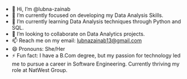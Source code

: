 - 👋 Hi, I’m @lubna-zainab
- 👀 I’m currently focused on developing my Data Analysis Skills.
- 🌱 I’m currently learning Data Analysis techniques through Python and SQL.
- 💞️ I’m looking to collaborate on Data Analytics projects.
- 📫 Reach me on my email: lubnazainab13@gmail.com
- 😄 Pronouns: She/Her
- ⚡ Fun fact: I have a B.Com degree, but my passion for technology led me to pursue a career in Software Engineering. Currently thriving my role at NatWest Group.

<!---
lubna-zainab/lubna-zainab is a ✨ special ✨ repository because its `README.md` (this file) appears on your GitHub profile.
You can click the Preview link to take a look at your changes.
--->
